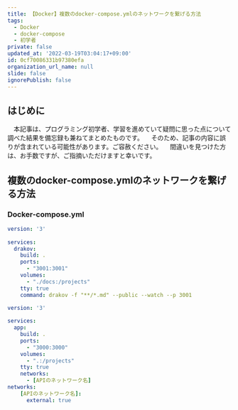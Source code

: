 ```yaml
---
title: 【Docker】複数のdocker-compose.ymlのネットワークを繋げる方法
tags:
  - Docker
  - docker-compose
  - 初学者
private: false
updated_at: '2022-03-19T03:04:17+09:00'
id: 0cf70086331b97380efa
organization_url_name: null
slide: false
ignorePublish: false
---
```


## はじめに
　本記事は、プログラミング初学者、学習を進めていて疑問に思った点について調べた結果を備忘録も兼ねてまとめたものです。
　そのため、記事の内容に誤りが含まれている可能性があります。ご容赦ください。
　間違いを見つけた方は、お手数ですが、ご指摘いただけますと幸いです。

## 複数のdocker-compose.ymlのネットワークを繋げる方法
### Docker-compose.yml

```docker-compose.yml
version: '3'
 
services:
  drakov:
    build: .
    ports:
      - "3001:3001"
    volumes:
      - "./docs:/projects"
    tty: true
    command: drakov -f "**/*.md" --public --watch --p 3001
```




```docker-compose.yml
version: '3'
 
services:
  app:
    build: .
    ports:
      - "3000:3000"
    volumes:
      - ".:/projects"
    tty: true
    networks:
      - [APIのネットワーク名]
networks:
    [APIのネットワーク名]:
      external: true
```

